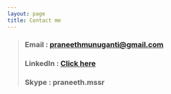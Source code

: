 ```yaml
---
layout: page
title: Contact me
---
```


> ### Email : praneethmunuganti@gmail.com
> ### LinkedIn : <a href="https://www.linkedin.com/in/praneethmunuganti" target="_blank">Click here</a>
> ### Skype : praneeth.mssr 

